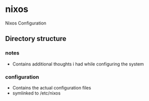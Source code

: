 # nixos
Nixos Configuration

## Directory structure

### notes
- Contains additional thoughts i had while configuring the system

### configuration
- Contains the actual configuration files
- symlinked to /etc/nixos
